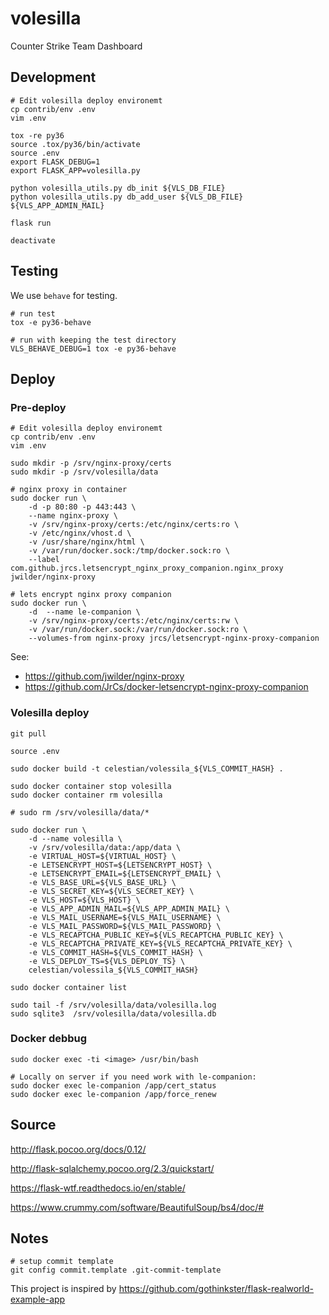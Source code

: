 volesilla
=========

Counter Strike Team Dashboard

Development
-----------

    # Edit volesilla deploy environemt
    cp contrib/env .env
    vim .env

    tox -re py36
    source .tox/py36/bin/activate
    source .env
    export FLASK_DEBUG=1
    export FLASK_APP=volesilla.py

    python volesilla_utils.py db_init ${VLS_DB_FILE}
    python volesilla_utils.py db_add_user ${VLS_DB_FILE} ${VLS_APP_ADMIN_MAIL}

    flask run

    deactivate

Testing
-------

We use `behave` for testing.

    # run test
    tox -e py36-behave

    # run with keeping the test directory
    VLS_BEHAVE_DEBUG=1 tox -e py36-behave

Deploy
------

### Pre-deploy

    # Edit volesilla deploy environemt
    cp contrib/env .env
    vim .env

    sudo mkdir -p /srv/nginx-proxy/certs
    sudo mkdir -p /srv/volesilla/data

    # nginx proxy in container
    sudo docker run \
        -d -p 80:80 -p 443:443 \
        --name nginx-proxy \
        -v /srv/nginx-proxy/certs:/etc/nginx/certs:ro \
        -v /etc/nginx/vhost.d \
        -v /usr/share/nginx/html \
        -v /var/run/docker.sock:/tmp/docker.sock:ro \
        --label com.github.jrcs.letsencrypt_nginx_proxy_companion.nginx_proxy jwilder/nginx-proxy

    # lets encrypt nginx proxy companion
    sudo docker run \
        -d  --name le-companion \
        -v /srv/nginx-proxy/certs:/etc/nginx/certs:rw \
        -v /var/run/docker.sock:/var/run/docker.sock:ro \
        --volumes-from nginx-proxy jrcs/letsencrypt-nginx-proxy-companion

See:

-   <https://github.com/jwilder/nginx-proxy>
-   <https://github.com/JrCs/docker-letsencrypt-nginx-proxy-companion>

### Volesilla deploy

    git pull

    source .env

    sudo docker build -t celestian/volessila_${VLS_COMMIT_HASH} .

    sudo docker container stop volesilla
    sudo docker container rm volesilla

    # sudo rm /srv/volesilla/data/*

    sudo docker run \
        -d --name volesilla \
        -v /srv/volesilla/data:/app/data \
        -e VIRTUAL_HOST=${VIRTUAL_HOST} \
        -e LETSENCRYPT_HOST=${LETSENCRYPT_HOST} \
        -e LETSENCRYPT_EMAIL=${LETSENCRYPT_EMAIL} \
        -e VLS_BASE_URL=${VLS_BASE_URL} \
        -e VLS_SECRET_KEY=${VLS_SECRET_KEY} \
        -e VLS_HOST=${VLS_HOST} \
        -e VLS_APP_ADMIN_MAIL=${VLS_APP_ADMIN_MAIL} \
        -e VLS_MAIL_USERNAME=${VLS_MAIL_USERNAME} \
        -e VLS_MAIL_PASSWORD=${VLS_MAIL_PASSWORD} \
        -e VLS_RECAPTCHA_PUBLIC_KEY=${VLS_RECAPTCHA_PUBLIC_KEY} \
        -e VLS_RECAPTCHA_PRIVATE_KEY=${VLS_RECAPTCHA_PRIVATE_KEY} \
        -e VLS_COMMIT_HASH=${VLS_COMMIT_HASH} \
        -e VLS_DEPLOY_TS=${VLS_DEPLOY_TS} \
        celestian/volessila_${VLS_COMMIT_HASH}

    sudo docker container list

    sudo tail -f /srv/volesilla/data/volesilla.log
    sudo sqlite3  /srv/volesilla/data/volesilla.db

### Docker debbug

    sudo docker exec -ti <image> /usr/bin/bash

    # Locally on server if you need work with le-companion:
    sudo docker exec le-companion /app/cert_status
    sudo docker exec le-companion /app/force_renew

Source
------

<http://flask.pocoo.org/docs/0.12/>

<http://flask-sqlalchemy.pocoo.org/2.3/quickstart/>

<https://flask-wtf.readthedocs.io/en/stable/>

<https://www.crummy.com/software/BeautifulSoup/bs4/doc/#>

Notes
-----

    # setup commit template
    git config commit.template .git-commit-template

This project is inspired by <https://github.com/gothinkster/flask-realworld-example-app>
